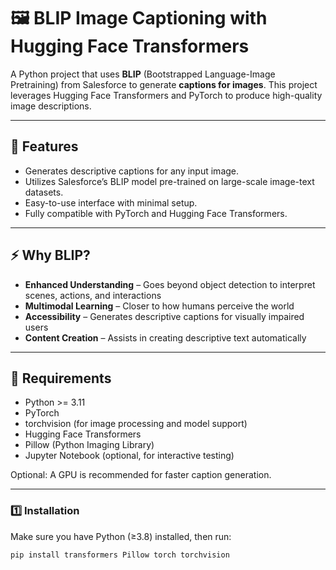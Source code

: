 # 🖼️ BLIP Image Captioning with Hugging Face Transformers

A Python project that uses **BLIP** (Bootstrapped Language-Image Pretraining) from Salesforce to generate **captions for images**. This project leverages Hugging Face Transformers and PyTorch to produce high-quality image descriptions.

---

## 🎯 Features

  - Generates descriptive captions for any input image.
  - Utilizes Salesforce’s BLIP model pre-trained on large-scale image-text datasets.
  - Easy-to-use interface with minimal setup.
  - Fully compatible with PyTorch and Hugging Face Transformers.



---

## ⚡ Why BLIP?
- **Enhanced Understanding** – Goes beyond object detection to interpret scenes, actions, and interactions  
- **Multimodal Learning** – Closer to how humans perceive the world  
- **Accessibility** – Generates descriptive captions for visually impaired users  
- **Content Creation** – Assists in creating descriptive text automatically  

---

## 🚀 Requirements
  - Python >= 3.11
  - PyTorch
  - torchvision (for image processing and model support)
  - Hugging Face Transformers
  - Pillow (Python Imaging Library)
  - Jupyter Notebook (optional, for interactive testing)

Optional: A GPU is recommended for faster caption generation.

---

### 1️⃣ Installation
Make sure you have Python (≥3.8) installed, then run:

```bash
pip install transformers Pillow torch torchvision 
